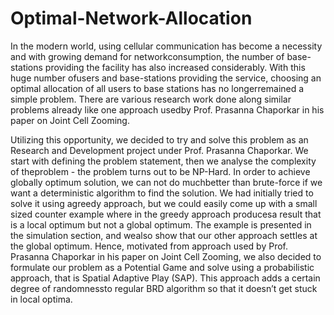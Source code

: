 # Optimal-Network-Allocation
In  the  modern  world,  using  cellular  communication  has  become  a  necessity  and  with  growing  demand  for  networkconsumption, the number of base-stations providing the facility has also increased considerably.  With this huge number ofusers and base-stations providing the service, choosing an optimal allocation of all users to base stations has no longerremained a simple problem.  There are various research work done along similar problems already like one approach usedby Prof.  Prasanna Chaporkar in his paper on Joint Cell Zooming.

Utilizing  this  opportunity,  we  decided  to  try  and  solve  this  problem  as  an  Research  and  Development  project  under Prof.  Prasanna Chaporkar.  We start with defining the problem statement, then we analyse the complexity of theproblem - the problem turns out to be NP-Hard.  In order to achieve globally optimum solution, we can not do muchbetter than brute-force if we want a deterministic algorithm to find the solution.  We had initially tried to solve it using agreedy approach, but we could easily come up with a small sized counter example where in the greedy approach producesa result that is a local optimum but not a global optimum.  The example is presented in the simulation section, and wealso show that our other approach settles at the global optimum.  Hence, motivated from approach used by Prof.  Prasanna Chaporkar in his paper on Joint Cell Zooming, we also decided to formulate our problem as a Potential Game and solve using a probabilistic approach, that is Spatial Adaptive Play (SAP). This approach adds a certain degree of randomnessto regular BRD algorithm so that it doesn’t get stuck in local optima.
